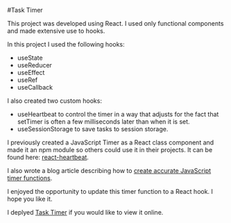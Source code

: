 #Task Timer

This project was developed using React. I used only functional components and made extensive use to hooks.

In this project I used the following hooks:
- useState
- useReducer
- useEffect
- useRef
- useCallback

I also created two custom hooks:

- useHeartbeat to control the timer in a way that adjusts for the fact that setTimer is often a few milliseconds later than when it is set.
- useSessionStorage to save tasks to session storage.

I previously created a JavaScript Timer as a React class component and made it an npm module so others could use it in their projects. It can be found here: [react-heartbeat](https://www.npmjs.com/package/react-heartbeat).

I also wrote a blog article describing how to [create accurate JavaScript timer functions](https://medium.com/@sayes2x/creating-an-accurate-javascript-timer-function-in-react-255f3f5cf50c).

I enjoyed the opportunity to update this timer function to a React hook. I hope you like it.

I deplyed [Task Timer](https://sayes2x-task-timer.netlify.com) if you would like to view it online.